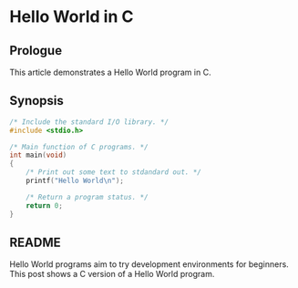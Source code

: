 # Hello World in C

## Prologue

This article demonstrates a Hello World program in C.

## Synopsis

```c
/* Include the standard I/O library. */
#include <stdio.h>

/* Main function of C programs. */
int main(void)
{
    /* Print out some text to stdandard out. */
    printf("Hello World\n");

    /* Return a program status. */
    return 0;
}
```

## README

Hello World programs aim to try development environments for beginners. This post shows a C version of a Hello World program.
